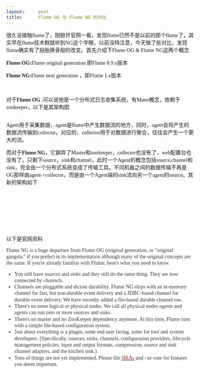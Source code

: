 ```yaml
---
layout:     post
title:      Flume OG 与 Flume NG 的对比
---
```

<div id="article_content" class="article_content clearfix csdn-tracking-statistics" data-pid="blog" data-mod="popu_307" data-dsm="post">
								            <link rel="stylesheet" href="https://csdnimg.cn/release/phoenix/template/css/ck_htmledit_views-f76675cdea.css">
						<div class="htmledit_views" id="content_views">
                
<p><span style="font-family:'Microsoft YaHei';font-size:14px;">很久没接触flume了，刚掀开官网一看，发现flume已然不是以前的那个flume了，其实早在flume技术群就听到NG这个字眼，以前没特注意，今天做了些对比，发现flume确实有了投胎换骨般的改变。首先介绍下Flume OG &amp; Flume NG这两个概念</span></p>
<p><span style="font-size:14px;"><span style="font-family:'Microsoft YaHei';"><strong>Flume OG:</strong>Flume original generation 即Flume 0.9.x版本</span></span></p>
<p><span style="font-size:14px;"><span style="font-family:'Microsoft YaHei';"><strong>Flume NG:</strong>Flume next generation ，即Flume 1.x版本</span></span></p>
<p><span style="font-family:'Microsoft YaHei';font-size:14px;"></span> </p>
<p><span style="font-family:'Microsoft YaHei';font-size:14px;">对于<strong>Flume OG</strong> ,可以说他是一个分布式日志收集系统，有Mater概念，依赖于zookeeper，以下是其架构图</span></p>
<p><span style="font-family:'Microsoft YaHei';font-size:14px;"><img alt="" src="http://my.csdn.net/uploads/201204/11/1334113302_3896.png"></span></p>
<p><span style="font-family:'Microsoft YaHei';font-size:14px;">Agent用于采集数据，agent是flume中产生数据流的地方，同时，agent会将产生的数据流传输到collector。对应的，collector用于对数据进行聚合，往往会产生一个更大的流。</span></p>
<p><span style="font-family:'Microsoft YaHei';font-size:14px;">而对于<strong>Flume NG</strong>，它摒弃了Master和zookeeper，collector也没有了，web配置台也没有了，只剩下source，sink和channel，此时一个Agent的概念包括source,channel和sink，完全由一个分布式系统变成了传输工具。不同机器之间的数据传输不再是OG那样由agent-&gt;collector，而是由一个Agent端的sink流向另一个agent的source。其新的架构如下</span></p>
<div><span style="font-size:14px;"><br><span style="font-family:'Microsoft YaHei';"></span></span></div>
<div><br><span style="font-family:'Microsoft YaHei';font-size:14px;"><img alt="" src="http://dl.iteye.com/upload/attachment/0071/7379/e8fd34bb-0ba3-3a23-9482-804e4e541ecf.png"><br>
 </span></div>
<div><span style="font-size:14px;"><br><span style="font-family:'Microsoft YaHei';"></span></span></div>
<div><span style="font-size:14px;"><br><span style="font-family:'Microsoft YaHei';"></span></span></div>
<div><br><span style="font-family:'Microsoft YaHei';font-size:14px;"><img alt="" src="http://dl.iteye.com/upload/attachment/0071/7381/974f9150-bfaa-36cb-b3a4-ec7e65dbda86.png"></span></div>
<div><span style="font-family:'Microsoft YaHei';font-size:14px;"></span> </div>
<div><span style="font-family:'Microsoft YaHei';font-size:14px;">以下是官网资料</span></div>
<div>
<p style="color:rgb(51,51,51);line-height:17px;font-family:Helvetica, Arial, sans-serif;font-size:13px;background-color:rgb(255,255,255);">
<span style="font-family:'Microsoft YaHei';font-size:14px;">Flume NG is a huge departure from Flume OG (original generation, or "original gangsta," if you prefer) in its implementation although many of the original concepts are the same. If you're already familiar
 with Flume, here's what you need to know.</span></p>
<ul style="color:rgb(51,51,51);line-height:17px;font-family:Helvetica, Arial, sans-serif;font-size:13px;background-color:rgb(255,255,255);"><li style="line-height:13pt;font-size:10pt;"><span style="font-family:'Microsoft YaHei';font-size:14px;">You still have <em>sources</em> and <em>sinks</em> and they still do the same thing. They are now connected by <em>channels</em>.</span></li><li style="line-height:13pt;font-size:10pt;"><span style="font-family:'Microsoft YaHei';font-size:14px;">Channels are pluggable and dictate durability. Flume NG ships with an in-memory channel for fast, but non-durable event delivery
 and a JDBC-based channel for durable event delivery. We have recently added a file-based durable channel too.
</span></li><li style="line-height:13pt;font-size:10pt;"><span style="font-family:'Microsoft YaHei';font-size:14px;">There's no more logical or physical nodes. We call all physical nodes <em>agents</em> and agents can run zero or more sources and
 sinks.</span></li><li style="line-height:13pt;font-size:10pt;"><span style="font-family:'Microsoft YaHei';font-size:14px;">There's no master and no ZooKeeper dependency anymore. At this time, Flume runs with a simple file-based configuration system.</span></li><li style="line-height:13pt;font-size:10pt;"><span style="font-family:'Microsoft YaHei';font-size:14px;">Just about everything is a plugin, some end user facing, some for tool and system developers. (Specifically, sources, sinks, channels,
 configuration providers, lifecycle management policies, input and output formats, compression, source and sink channel adapters, and the kitchen sink.)</span></li><li style="line-height:13pt;font-size:10pt;"><span style="font-family:'Microsoft YaHei';font-size:14px;">Tons of things are not yet implemented. Please file </span><a href="https://issues.apache.org/jira/browse/FLUME" rel="nofollow"><span style="font-family:'Microsoft YaHei';font-size:14px;color:#aa2828;">JIRAs</span></a><span style="font-family:'Microsoft YaHei';font-size:14px;"> and
 / or vote for features you deem important. </span></li></ul></div>
<div><span style="font-family:'Microsoft YaHei';font-size:14px;"></span> </div>
            </div>
                </div>